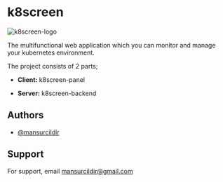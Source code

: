 # k8screen
![k8screen-logo](https://github.com/user-attachments/assets/e7940b9a-4f98-4d2d-bcc0-4d6e9b63c4d9)

The multifunctional web application which you can monitor and manage your kubernetes environment.

The project consists of 2 parts;

- **Client:** k8screen-panel

- **Server:** k8screen-backend

## Authors

- [@mansurcildir](https://www.github.com/mansurcildir)


## Support

For support, email mansurcildir@gmail.com
